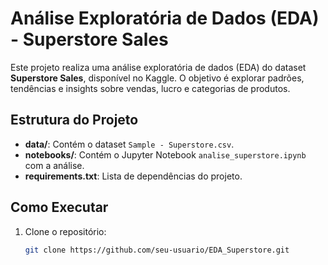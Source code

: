 # Análise Exploratória de Dados (EDA) - Superstore Sales

Este projeto realiza uma análise exploratória de dados (EDA) do dataset **Superstore Sales**, disponível no Kaggle. O objetivo é explorar padrões, tendências e insights sobre vendas, lucro e categorias de produtos.

## Estrutura do Projeto

- **data/**: Contém o dataset `Sample - Superstore.csv`.
- **notebooks/**: Contém o Jupyter Notebook `analise_superstore.ipynb` com a análise.
- **requirements.txt**: Lista de dependências do projeto.

## Como Executar

1. Clone o repositório:
   ```bash
   git clone https://github.com/seu-usuario/EDA_Superstore.git